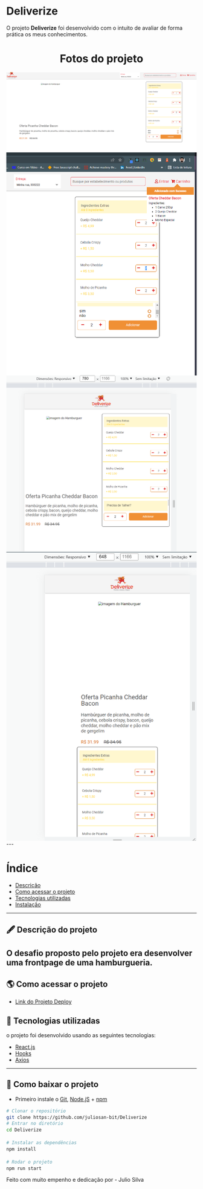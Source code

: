 # Deliverize

O projeto **Deliverize** foi desenvolvido com o intuito de avaliar de forma prática os meus conhecimentos.

<h1 align="center">
Fotos do projeto
</h1>

<img align="center" src="./src/Assets/image/Captura de tela 2022-02-27 135925.png"/>
<img align="center" src="./src/Assets/image/Captura de tela 2022-02-27 140001.png"/>
<img align="center" src="./src/Assets/image/Captura de tela 2022-02-27 140108.png"/>
<img align="center" src="./src/Assets/image/Captura de tela 2022-02-27 140133.png"/>
---

# Índice

- [Descrição](#-descrição-do-projeto)
- [Como acessar o projeto](#-como-acessar-o-projeto)
- [Tecnologias utilizadas](#-tecnologias-utilizadas)
- [Instalação](#-como-baixar-o-projeto)

---

## 🖋 Descrição do projeto

O desafio proposto pelo projeto era desenvolver uma frontpage de uma hamburgueria.
---

## 🌎 Como acessar o projeto

- [Link do Projeto Deploy]()

## 🚀 Tecnologias utilizadas

o projeto foi desenvolvido usando as seguintes tecnologias:

- [React.js](https://pt-br.reactjs.org/docs/getting-started.html)
- [Hooks](https://pt-br.reactjs.org/docs/hooks-intro.html)
- [Axios](https://axios-http.com/docs/intro)

---

## 💾 Como baixar o projeto

- Primeiro instale o [Git](https://git-scm.com/), [Node.jS](https://nodejs.org/pt-br/download/) + [npm](https://www.npmjs.com/get-npm)

```bash
# Clonar o repositório
git clone https://github.com/juliosan-bit/Deliverize
# Entrar no diretório
cd Deliverize

# Instalar as dependências
npm install  

# Rodar o projeto
npm run start
```

Feito com muito empenho e dedicação por - Julio Silva


